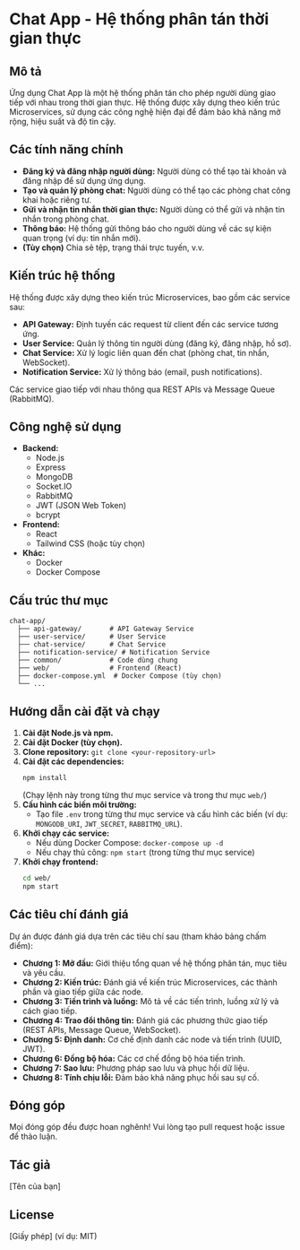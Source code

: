 # Chat App - Hệ thống phân tán thời gian thực

## Mô tả

Ứng dụng Chat App là một hệ thống phân tán cho phép người dùng giao tiếp với nhau trong thời gian thực. Hệ thống được xây dựng theo kiến trúc Microservices, sử dụng các công nghệ hiện đại để đảm bảo khả năng mở rộng, hiệu suất và độ tin cậy.

## Các tính năng chính

* **Đăng ký và đăng nhập người dùng:** Người dùng có thể tạo tài khoản và đăng nhập để sử dụng ứng dụng.
* **Tạo và quản lý phòng chat:** Người dùng có thể tạo các phòng chat công khai hoặc riêng tư.
* **Gửi và nhận tin nhắn thời gian thực:** Người dùng có thể gửi và nhận tin nhắn trong phòng chat.
* **Thông báo:** Hệ thống gửi thông báo cho người dùng về các sự kiện quan trọng (ví dụ: tin nhắn mới).
* **(Tùy chọn)** Chia sẻ tệp, trạng thái trực tuyến, v.v.

## Kiến trúc hệ thống

Hệ thống được xây dựng theo kiến trúc Microservices, bao gồm các service sau:

* **API Gateway:** Định tuyến các request từ client đến các service tương ứng.
* **User Service:** Quản lý thông tin người dùng (đăng ký, đăng nhập, hồ sơ).
* **Chat Service:** Xử lý logic liên quan đến chat (phòng chat, tin nhắn, WebSocket).
* **Notification Service:** Xử lý thông báo (email, push notifications).

Các service giao tiếp với nhau thông qua REST APIs và Message Queue (RabbitMQ).

## Công nghệ sử dụng

* **Backend:**
    * Node.js
    * Express
    * MongoDB
    * Socket.IO
    * RabbitMQ
    * JWT (JSON Web Token)
    * bcrypt
* **Frontend:**
    * React
    * Tailwind CSS (hoặc tùy chọn)
* **Khác:**
    * Docker
    * Docker Compose

## Cấu trúc thư mục

```
chat-app/
  ├── api-gateway/       # API Gateway Service
  ├── user-service/      # User Service
  ├── chat-service/      # Chat Service
  ├── notification-service/ # Notification Service
  ├── common/            # Code dùng chung
  ├── web/               # Frontend (React)
  ├── docker-compose.yml  # Docker Compose (tùy chọn)
  └── ...
```

## Hướng dẫn cài đặt và chạy

1.  **Cài đặt Node.js và npm.**
2.  **Cài đặt Docker (tùy chọn).**
3.  **Clone repository:** `git clone <your-repository-url>`
4.  **Cài đặt các dependencies:**
    ```bash
    npm install
    ```
    (Chạy lệnh này trong từng thư mục service và trong thư mục `web/`)
5.  **Cấu hình các biến môi trường:**
    * Tạo file `.env` trong từng thư mục service và cấu hình các biến (ví dụ: `MONGODB_URI`, `JWT_SECRET`, `RABBITMQ_URL`).
6.  **Khởi chạy các service:**
    * Nếu dùng Docker Compose: `docker-compose up -d`
    * Nếu chạy thủ công: `npm start` (trong từng thư mục service)
7.  **Khởi chạy frontend:**
    ```bash
    cd web/
    npm start
    ```

## Các tiêu chí đánh giá

Dự án được đánh giá dựa trên các tiêu chí sau (tham khảo bảng chấm điểm):

* **Chương 1: Mở đầu:** Giới thiệu tổng quan về hệ thống phân tán, mục tiêu và yêu cầu.
* **Chương 2: Kiến trúc:** Đánh giá về kiến trúc Microservices, các thành phần và giao tiếp giữa các node.
* **Chương 3: Tiến trình và luồng:** Mô tả về các tiến trình, luồng xử lý và cách giao tiếp.
* **Chương 4: Trao đổi thông tin:** Đánh giá các phương thức giao tiếp (REST APIs, Message Queue, WebSocket).
* **Chương 5: Định danh:** Cơ chế định danh các node và tiến trình (UUID, JWT).
* **Chương 6: Đồng bộ hóa:** Các cơ chế đồng bộ hóa tiến trình.
* **Chương 7: Sao lưu:** Phương pháp sao lưu và phục hồi dữ liệu.
* **Chương 8: Tính chịu lỗi:** Đảm bảo khả năng phục hồi sau sự cố.

## Đóng góp

Mọi đóng góp đều được hoan nghênh! Vui lòng tạo pull request hoặc issue để thảo luận.

## Tác giả

[Tên của bạn]

## License

[Giấy phép] (ví dụ: MIT)



